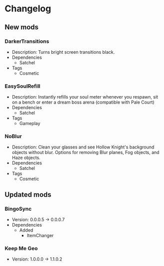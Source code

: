 # Changelog


## New mods

### DarkerTransitions

- Description: Turns bright screen transitions black.
- Dependencies
  + Satchel
- Tags
  + Cosmetic

### EasySoulRefill

- Description: Instantly refills your soul meter whenever you respawn, sit on a bench or enter a dream boss arena (compatible with Pale Court)
- Dependencies
  + Satchel
- Tags
  + Gameplay

### NoBlur

- Description: Clean your glasses and see Hollow Knight&#x27;s background objects without blur. Options for removing Blur planes, Fog objects, and Haze objects.
- Dependencies
  + Satchel
- Tags
  + Cosmetic


## Updated mods

### BingoSync

- Version: 0.0.0.5 -> 0.0.0.7
- Dependencies
  + Added
    - ItemChanger

### Keep Me Geo

- Version: 1.0.0.0 -> 1.1.0.2

